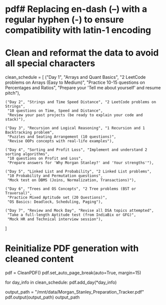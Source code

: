 # pdf# Replacing en-dash (–) with a regular hyphen (-) to ensure compatibility with latin-1 encoding

# Clean and reformat the data to avoid all special characters
clean_schedule = [
    ("Day 1", "Arrays and Quant Basics", "2 LeetCode problems on Arrays (Easy to Medium)", 
     "Practice 10-15 questions on Percentages and Ratios", 
     "Prepare your 'Tell me about yourself' and resume pitch"),
    
    ("Day 2", "Strings and Time Speed Distance", "2 LeetCode problems on Strings",
     "10 questions on Time, Speed and Distance", 
     "Review your past projects (be ready to explain your code and stack)"),
    
    ("Day 3", "Recursion and Logical Reasoning", "1 Recursion and 1 Backtracking problem",
     "Puzzles and Seating Arrangement (10 questions)", 
     "Revise OOPs concepts with real-life examples"),
    
    ("Day 4", "Sorting and Profit Loss", "Implement and understand 2 sorting algorithms",
     "10 questions on Profit and Loss", 
     "Prepare answers for 'Why Morgan Stanley?' and 'Your strengths'"),
    
    ("Day 5", "Linked List and Probability", "2 Linked List problems",
     "10 Probability and Permutation questions", 
     "Mock test on DBMS (Joins, Normalization, Transactions)"),
    
    ("Day 6", "Trees and OS Concepts", "2 Tree problems (BST or Traversal)",
     "Practice Mixed Aptitude set (20 Questions)", 
     "OS Basics: Deadlock, Scheduling, Paging"),
    
    ("Day 7", "Review and Mock Day", "Revise all DSA topics attempted",
     "Take a full-length Aptitude test (from IndiaBix or GFG)", 
     "Mock HR and Technical interview session"),
]

# Reinitialize PDF generation with cleaned content
pdf = CleanPDF()
pdf.set_auto_page_break(auto=True, margin=15)

for day_info in clean_schedule:
    pdf.add_day(*day_info)

output_path = "/mnt/data/Morgan_Stanley_Preparation_Tracker.pdf"
pdf.output(output_path)
output_path

